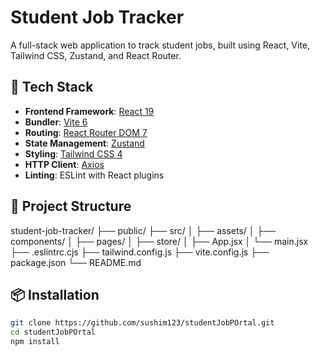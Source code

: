 # Student Job Tracker

A full-stack web application to track student jobs, built using React, Vite, Tailwind CSS, Zustand, and React Router.

## 🚀 Tech Stack

- **Frontend Framework**: [React 19](https://react.dev/)
- **Bundler**: [Vite 6](https://vitejs.dev/)
- **Routing**: [React Router DOM 7](https://reactrouter.com/en/main)
- **State Management**: [Zustand](https://github.com/pmndrs/zustand)
- **Styling**: [Tailwind CSS 4](https://tailwindcss.com/)
- **HTTP Client**: [Axios](https://axios-http.com/)
- **Linting**: ESLint with React plugins

## 📁 Project Structure

student-job-tracker/ ├── public/ ├── src/ │ ├── assets/ │ ├── components/ │ ├── pages/ │ ├── store/ │ ├── App.jsx │ └── main.jsx ├── .eslintrc.cjs ├── tailwind.config.js ├── vite.config.js ├── package.json └── README.md

## 📦 Installation

```bash
git clone https://github.com/sushim123/studentJobPOrtal.git
cd studentJobPOrtal
npm install
```
